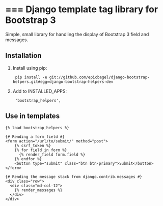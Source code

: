 ===
Django template tag library for Bootstrap 3
===

Simple, small library for handling the display of Bootstrap 3 field and messages. 

Installation
------------
1. Install using pip:

        pip install -e git://github.com/epicbagel/django-bootstrap-helpers.git#egg=django-bootstrap-helpers-dev

2. Add to INSTALLED_APPS:

        'bootstrap_helpers',

Use in templates
----------------

    {% load bootstrap_helpers %}
    
    {# Rending a form field #}
    <form action="/url/to/submit/" method="post">
        {% csrf_token %}
        {% for field in form %}
          {% render_field form.field %}
        {% endfor %}
        <button type="submit" class="btn btn-primary">Submit</button>
    </form>

    {# Rending the message stack from django.contrib.messages #}
    <div class="row">
      <div class="md-col-12">
        {% render_messages %}
      </div>
    </div>
    

